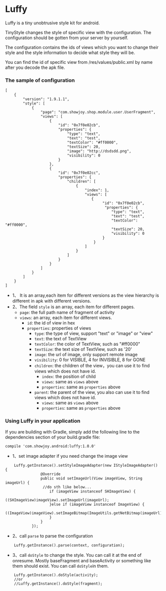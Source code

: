 # Luffy


Luffy is a tiny unobtrusive style kit for android.

TinyStyle changes the style of specific view with the configuration. The configuration should be gotten from your server by yourself.

The configuration contains the ids of views which you want to change their style and the style information to decide what style they will be.

You can find the id of specific view from /res/values/public.xml by name after you decode the apk file.

### The sample of configuration

```
[
    {
        "version": "1.9.1.1",
        "style": [
            {
                "page": "com.showjoy.shop.module.user.UserFragment",
                "views": [
                    {
                        "id": "0x7f0e02cb",
                        "properties": {
                            "type": "text",
                            "text": "test",
                            "textColor": "#ff0000",
                            "textSize": 20,
                            "image": "http://dsdsdd.png",
                            "visibility": 0
                        }
                    },
                    {
                        "id": "0x7f0e02cc",
                        "properties": {
                            "children": [
                                {
                                    "index": 1,
                                    "views": [
                                       {
                                            "id": "0x7f0e02cb",
                                             "properties": {
                                                "type": "text",
                                                "text": "test",
                                                "textColor": "#ff0000",
                                                "textSize": 20,
                                                "visibility": 0
                                            }
                                        }
                                    ]
                                }
                            ]
                        }
                    }
                ]
            }
        ]
    }
]
```
- 1、 It is an array,each item for different versions as the view hierarchy is different in apk with different versions.
- 2、The field `style` is an array, each item for different pages.
	- `page`: the full path name of fragment of activity
	- `views`: an array, each item for different views.
		- `id`: the id of view in hex
		- `properties`: properties of views
			- `type`: the type of view, support "text" or "image" or "view"
			- `text`: the text of TextView
			- `textColor`: the color of TextView, such as "#ff0000"
			- `textSize`: the text size of TextView, such as '20'
            - `image`: the url of image, only support remote image
            - `visibility`: 0 for VISIBLE,  4 for INVISIBLE, 8 for GONE
            - `children`: the children of the view，you can use it to find views which does not have id.
	            - `index`: the position of  child
	            - `views`: same as `views` above
	            - `properties`: same as `properties` above
            - `parent`: the parent of the view, you also can use it to find views which does not have id.
	            - `views`: same as `views` above
	            - `properties`: same as `properties` above

### Using Luffy in your application

If you are building with Gradle, simply add the following line to the dependencies section of your build.gradle file:

	compile 'com.showjoy.android:luffy:1.0.0'

- 1、set image adapter if you need change the image view
```
	Luffy.getInstance().setStyleImageAdapter(new IStyleImageAdapter() {
                @Override
                public void setImageUrl(View imageView, String imageUrl) {
                 //do sth like below...
                    if (imageView instanceof SHImageView) {
                        ((SHImageView)imageView).setImageUrl(imageUrl);
                    }else if (imageView instanceof ImageView) {
                        ((ImageView)imageView).setImageBitmap(ImageUtils.getNetBitmap(imageUrl));
                    }
                }
            });
```
- 2、call `parse` to parse the configuration
```
	Luffy.getInstance().parse(context, configuration);
```
- 3、call `doStyle` to change the style. You can call it at the end of onresume. Mostly baseFragment and baseActivity or something like them should exist. You can call `doStyle`in them.
```
	Luffy.getInstance().doStyle(activity);
	//or
	//Luffy.getInstance().doStyle(fragment);
```



